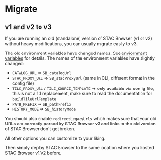 # Migrate

## v1 and v2 to v3

If you are running an old (standalone) version of STAC Browser (v1 or v2) without heavy modifications,
you can usually migrate easily to v3.

The old environment variables have changed names. See [enviornment variables](#environment-variables) for details.
The names of the environment variables have slightly changed:
* `CATALOG_URL` => `SB_catalogUrl`
* `STAC_PROXY_URL` => `SB_stacProxyUrl` (same in CLI, different format in the config file)
* `TILE_PROXY_URL` / `TILE_SOURCE_TEMPLATE` => only available via config file, this is not a 1:1 replacement, make sure to read the documentation for `buildTileUrlTemplate`
* `PATH_PREFIX` => `SB_pathPrefix`
* `HISTORY_MODE` => `SB_historyMode`

You should also enable `redirectLegacyUrls` which makes sure that your old URLs are correctly parsed by STAC Browser v3 and links to the old version of STAC Browser don't get broken.

All other options you can customize to your liking.

Then simply deploy STAC Browser to the same location where you hosted STAC Browser v1/v2 before.